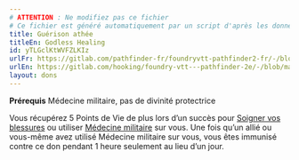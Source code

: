 ```yaml
---
# ATTENTION : Ne modifiez pas ce fichier
# Ce fichier est généré automatiquement par un script d'après les données du module Foundry VTT officiel et de sa traduction
title: Guérison athée
titleEn: Godless Healing
id: yTLGclKtWVFZLKIz
urlFr: https://gitlab.com/pathfinder-fr/foundryvtt-pathfinder2-fr/-/blob/master/data/feats/yTLGclKtWVFZLKIz.htm
urlEn: https://gitlab.com/hooking/foundry-vtt---pathfinder-2e/-/blob/master/packs/data/feats.db/godless-healing.json
layout: dons
---
```

**Prérequis** Médecine militaire, pas de divinité protectrice

Vous récupérez 5 Points de Vie de plus lors d’un succès pour [Soigner vos blessures](../actions/soigner-les-blessures.md) ou utiliser [Médecine militaire](médecine-militaire.md) sur vous. Une fois qu’un allié ou vous-même avez utilisé Médecine militaire sur vous, vous êtes immunisé contre ce don pendant 1 heure seulement au lieu d’un jour.
